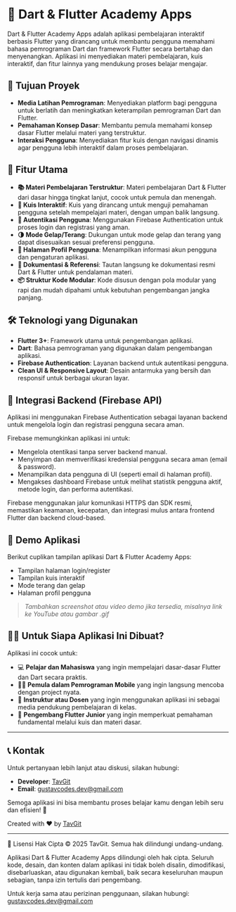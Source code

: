 # 📱 Dart & Flutter Academy Apps

Dart & Flutter Academy Apps adalah aplikasi pembelajaran interaktif berbasis Flutter yang dirancang untuk membantu pengguna memahami bahasa pemrograman Dart dan framework Flutter secara bertahap dan menyenangkan. Aplikasi ini menyediakan materi pembelajaran, kuis interaktif, dan fitur lainnya yang mendukung proses belajar mengajar.

## 🎯 Tujuan Proyek

- **Media Latihan Pemrograman**: Menyediakan platform bagi pengguna untuk berlatih dan meningkatkan keterampilan pemrograman Dart dan Flutter.
- **Pemahaman Konsep Dasar**: Membantu pemula memahami konsep dasar Flutter melalui materi yang terstruktur.
- **Interaksi Pengguna**: Menyediakan fitur kuis dengan navigasi dinamis agar pengguna lebih interaktif dalam proses pembelajaran.

## 🚀 Fitur Utama

- **📚 Materi Pembelajaran Terstruktur**: Materi pembelajaran Dart & Flutter dari dasar hingga tingkat lanjut, cocok untuk pemula dan menengah.
- **🧠 Kuis Interaktif**: Kuis yang dirancang untuk menguji pemahaman pengguna setelah mempelajari materi, dengan umpan balik langsung.
- **🔐 Autentikasi Pengguna**: Menggunakan Firebase Authentication untuk proses login dan registrasi yang aman.
- **🌗 Mode Gelap/Terang**: Dukungan untuk mode gelap dan terang yang dapat disesuaikan sesuai preferensi pengguna.
- **👤 Halaman Profil Pengguna**: Menampilkan informasi akun pengguna dan pengaturan aplikasi.
- **📄 Dokumentasi & Referensi**: Tautan langsung ke dokumentasi resmi Dart & Flutter untuk pendalaman materi.
- **📦 Struktur Kode Modular**: Kode disusun dengan pola modular yang rapi dan mudah dipahami untuk kebutuhan pengembangan jangka panjang.

## 🛠 Teknologi yang Digunakan

- **Flutter 3+**: Framework utama untuk pengembangan aplikasi.
- **Dart**: Bahasa pemrograman yang digunakan dalam pengembangan aplikasi.
- **Firebase Authentication**: Layanan backend untuk autentikasi pengguna.
- **Clean UI & Responsive Layout**: Desain antarmuka yang bersih dan responsif untuk berbagai ukuran layar.

## 🔌 Integrasi Backend (Firebase API)

Aplikasi ini menggunakan Firebase Authentication sebagai layanan backend untuk mengelola login dan registrasi pengguna secara aman. 

Firebase memungkinkan aplikasi ini untuk:

- Mengelola otentikasi tanpa server backend manual.
- Menyimpan dan memverifikasi kredensial pengguna secara aman (email & password).
- Menampilkan data pengguna di UI (seperti email di halaman profil).
- Mengakses dashboard Firebase untuk melihat statistik pengguna aktif, metode login, dan performa autentikasi.

Firebase menggunakan jalur komunikasi HTTPS dan SDK resmi, memastikan keamanan, kecepatan, dan integrasi mulus antara frontend Flutter dan backend cloud-based.

## 🎥 Demo Aplikasi

Berikut cuplikan tampilan aplikasi Dart & Flutter Academy Apps:

- Tampilan halaman login/register
- Tampilan kuis interaktif
- Mode terang dan gelap
- Halaman profil pengguna

> *Tambahkan screenshot atau video demo jika tersedia, misalnya link ke YouTube atau gambar .gif*

## 🧑‍🏫 Untuk Siapa Aplikasi Ini Dibuat?

Aplikasi ini cocok untuk:

- 💻 **Pelajar dan Mahasiswa** yang ingin mempelajari dasar-dasar Flutter dan Dart secara praktis.
- 🧑‍💼 **Pemula dalam Pemrograman Mobile** yang ingin langsung mencoba dengan project nyata.
- 🧪 **Instruktur atau Dosen** yang ingin menggunakan aplikasi ini sebagai media pendukung pembelajaran di kelas.
- 🧠 **Pengembang Flutter Junior** yang ingin memperkuat pemahaman fundamental melalui kuis dan materi dasar.

---

## 📞 Kontak

Untuk pertanyaan lebih lanjut atau diskusi, silakan hubungi:

- **Developer**: [TavGit](https://github.com/TavGit)
- **Email**: gustavcodes.dev@gmail.com

Semoga aplikasi ini bisa membantu proses belajar kamu dengan lebih seru dan efisien! 🚀

Created with ❤️ by [TavGit](https://github.com/TavGit)

---

📄 Lisensi
Hak Cipta © 2025 TavGit. Semua hak dilindungi undang-undang.

Aplikasi Dart & Flutter Academy Apps dilindungi oleh hak cipta.
Seluruh kode, desain, dan konten dalam aplikasi ini tidak boleh disalin, dimodifikasi, disebarluaskan, atau digunakan kembali, baik secara keseluruhan maupun sebagian, tanpa izin tertulis dari pengembang.

Untuk kerja sama atau perizinan penggunaan, silakan hubungi: gustavcodes.dev@gmail.com

